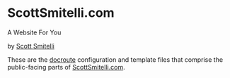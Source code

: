 ScottSmitelli.com
=================

A Website For You

by [Scott Smitelli](mailto:scott@smitelli.com)

These are the [docroute](https://github.com/smitelli/docroute) configuration and template files that comprise the public-facing parts of [ScottSmitelli.com](http://www.scottsmitelli.com/).
